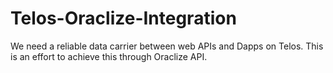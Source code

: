 # Telos-Oraclize-Integration
We need a reliable data carrier between web APIs and Dapps on Telos. This is an effort to achieve this through Oraclize API. 
